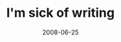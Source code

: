 ---
layout: base.njk
title : 'I&#39;m sick of writing' 
view_title : 'I&#39;m sick of writing' 
year : '2008' 
date : '2008-06-25' 
img_file : '/drawing/imsickofwriting.jpg' 
html_file : 'imsickofwriting' 
next_html : 'scienceisscience.html' 
year_order : '278' 
permalink : "title/{{html_file}}.html"
---